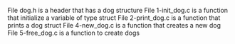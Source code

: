 File dog.h is a header that has a dog structure 
File 1-init_dog.c is a function that initialize a variable of type struct
File 2-print_dog.c is a function that prints a dog struct
File 4-new_dog.c is a function that creates a new dog
File 5-free_dog.c is a function to create dogs
